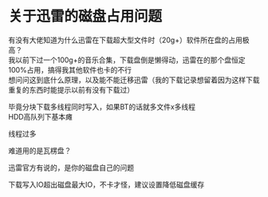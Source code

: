 # 关于迅雷的磁盘占用问题


有没有大佬知道为什么迅雷在下载超大型文件时（20g+）软件所在盘的占用极高？<br />
我以前下过一个100g+的音乐合集，下载盘倒是懒得动，迅雷在的那个盘恒定100%占用，搞得我其他软件也卡的不行<br />
想问问这到底什么原理，以及能不能迁移迅雷（我的下载记录想留着因为这样下载重复的东西时能提示以前有没有下载过）

毕竟分块下载多线程同时写入，如果BT的话就多文件x多线程<br />
HDD高队列下基本瘫

线程过多

难道用的是瓦楞盘？

迅雷官方有说的，是你的磁盘自己的问题

下载写入IO超出磁盘最大IO，不卡才怪，建议设置降低磁盘缓存
